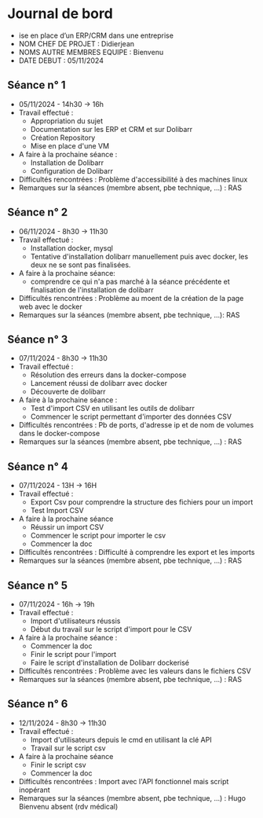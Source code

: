 # Journal de bord

* ise en place d’un ERP/CRM dans une entreprise
* NOM CHEF DE PROJET : Didierjean
* NOMS AUTRE MEMBRES EQUIPE : Bienvenu
* DATE DEBUT : 05/11/2024


## Séance n° 1

* 05/11/2024 - 14h30 -> 16h
* Travail effectué :
  - Appropriation du sujet
  - Documentation sur les ERP et CRM et sur Dolibarr
  - Création Repository
  - Mise en place d'une VM
* A faire à la prochaine séance :
  - Installation de Dolibarr
  - Configuration de Dolibarr
* Difficultés rencontrées : Problème d'accessibilité à des machines linux
* Remarques sur la séances (membre absent, pbe technique, ...) : RAS


## Séance n° 2

* 06/11/2024 - 8h30 -> 11h30
* Travail effectué :
	- Installation docker, mysql
	- Tentative d'installation dolibarr manuellement puis avec docker, les deux ne se sont pas finalisées.
* A faire à la prochaine séance:
	- comprendre ce qui n'a pas marché à la séance précédente et finalisation de l'installation de dolibarr
* Difficultés rencontrées : Problème au moent de la création de la page web avec le docker
* Remarques sur la séances (membre absent, pbe technique, ...): RAS


## Séance n° 3

* 07/11/2024 - 8h30 -> 11h30
* Travail effectué : 
	- Résolution des erreurs dans la docker-compose
	- Lancement réussi de dolibarr avec docker
	- Découverte de dolibarr
* A faire à la prochaine séance :
	- Test d'import CSV en utilisant les outils de dolibarr
	- Commencer le script permettant d'importer des données CSV
* Difficultés rencontrées : Pb de ports, d'adresse ip et de nom de volumes dans le docker-compose
* Remarques sur la séances (membre absent, pbe technique, ...) : RAS


## Séance n° 4

* 07/11/2024 - 13H -> 16H
* Travail effectué : 
	- Export Csv pour comprendre la structure des fichiers pour un import
	- Test Import CSV
* A faire à la prochaine séance
	- Réussir un import CSV
	- Commencer le script pour importer le csv
	- Commencer la doc
* Difficultés rencontrées : Difficulté à comprendre les export et les imports
* Remarques sur la séances (membre absent, pbe technique, ...) : RAS


## Séance n° 5

* 07/11/2024 - 16h -> 19h
* Travail effectué : 
	- Import d'utilisateurs réussis
	- Début du travail sur le script d'import pour le CSV
* A faire à la prochaine séance : 
	- Commencer la doc
	- Finir le script pour l'import
	- Faire le script d'installation de Dolibarr dockerisé
* Difficultés rencontrées : Problème avec les valeurs dans le fichiers CSV
* Remarques sur la séances (membre absent, pbe technique, ...) : RAS


## Séance n° 6

* 12/11/2024 - 8h30 -> 11h30
* Travail effectué :
	- Import d'utilisateurs depuis le cmd en utilisant la clé API
	- Travail sur le script csv
* A faire à la prochaine séance
	- Finir le script csv
	- Commencer la doc
* Difficultés rencontrées : Import avec l'API fonctionnel mais script inopérant
* Remarques sur la séances (membre absent, pbe technique, ...) : Hugo Bienvenu absent (rdv médical)

